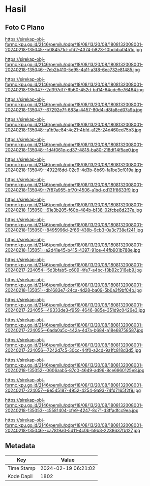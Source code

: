 # Hasil

## Foto C Plano

https://sirekap-obj-formc.kpu.go.id/2146/pemilu/pdpr/18/08/13/20/08/1808132008001-20240218-135045--b084571d-cfd2-4374-b823-10bcbba0451c.jpg

https://sirekap-obj-formc.kpu.go.id/2146/pemilu/pdpr/18/08/13/20/08/1808132008001-20240218-135046--7eb2b410-5e95-4a1f-a3f8-6ec732e81485.jpg

https://sirekap-obj-formc.kpu.go.id/2146/pemilu/pdpr/18/08/13/20/08/1808132008001-20240218-135047--2d397df7-6b60-452d-bd14-64cde9e76464.jpg

https://sirekap-obj-formc.kpu.go.id/2146/pemilu/pdpr/18/08/13/20/08/1808132008001-20240218-135047--67292e7f-683a-4457-80d4-d8fa8cd07a9a.jpg

https://sirekap-obj-formc.kpu.go.id/2146/pemilu/pdpr/18/08/13/20/08/1808132008001-20240218-135048--a1b9ae84-4c21-4bfd-a125-24d460cd75b3.jpg

https://sirekap-obj-formc.kpu.go.id/2146/pemilu/pdpr/18/08/13/20/08/1808132008001-20240218-135048--1d4f061e-cd37-4818-ba80-218df14f5ae0.jpg

https://sirekap-obj-formc.kpu.go.id/2146/pemilu/pdpr/18/08/13/20/08/1808132008001-20240218-135049--4922f8dd-02c9-4d3b-8b69-fa1be3cf019a.jpg

https://sirekap-obj-formc.kpu.go.id/2146/pemilu/pdpr/18/08/13/20/08/1808132008001-20240218-135049--7f87a955-bf70-4506-a1bd-cd131f8633f9.jpg

https://sirekap-obj-formc.kpu.go.id/2146/pemilu/pdpr/18/08/13/20/08/1808132008001-20240218-135050--61e3b205-f60b-484b-b138-02fcbe8d237e.jpg

https://sirekap-obj-formc.kpu.go.id/2146/pemilu/pdpr/18/08/13/20/08/1808132008001-20240218-135050--8495996d-2f66-439b-9cb3-0a3c738ef241.jpg

https://sirekap-obj-formc.kpu.go.id/2146/pemilu/pdpr/18/08/13/20/08/1808132008001-20240218-135051--a2d41e45-b415-4397-91ce-44fb901b788e.jpg

https://sirekap-obj-formc.kpu.go.id/2146/pemilu/pdpr/18/08/13/20/08/1808132008001-20240217-224054--5d3bfab5-c609-4fe7-a4bc-f3b92c316eb9.jpg

https://sirekap-obj-formc.kpu.go.id/2146/pemilu/pdpr/18/08/13/20/08/1808132008001-20240218-135051--db1683e7-24ca-4d28-ba09-5b0a3f9bf04b.jpg

https://sirekap-obj-formc.kpu.go.id/2146/pemilu/pdpr/18/08/13/20/08/1808132008001-20240217-224055--49333de3-f959-4646-885e-351d9c0426e3.jpg

https://sirekap-obj-formc.kpu.go.id/2146/pemilu/pdpr/18/08/13/20/08/1808132008001-20240217-224055--6ada0a5c-442a-4d7a-b684-a18e68758587.jpg

https://sirekap-obj-formc.kpu.go.id/2146/pemilu/pdpr/18/08/13/20/08/1808132008001-20240217-224056--7242d7c5-30cc-44f0-a2cd-9a1fc818d3d5.jpg

https://sirekap-obj-formc.kpu.go.id/2146/pemilu/pdpr/18/08/13/20/08/1808132008001-20240218-135052--0606aab5-87c0-4649-ad96-8ce6960125e8.jpg

https://sirekap-obj-formc.kpu.go.id/2146/pemilu/pdpr/18/08/13/20/08/1808132008001-20240217-224057--9e545187-4952-4254-9a93-74fd7165f2f9.jpg

https://sirekap-obj-formc.kpu.go.id/2146/pemilu/pdpr/18/08/13/20/08/1808132008001-20240218-135053--c5581404-cfe9-4247-8c71-d3ffadfcc9ea.jpg

https://sirekap-obj-formc.kpu.go.id/2146/pemilu/pdpr/18/08/13/20/08/1808132008001-20240218-135046--ca7819a0-5d11-4c0b-b9b3-2238637fb127.jpg


## Metadata

| Key        | Value               |
| ---------- | ------------------- |
| Time Stamp | 2024-02-19 06:21:02 |
| Kode Dapil | 1802                |



